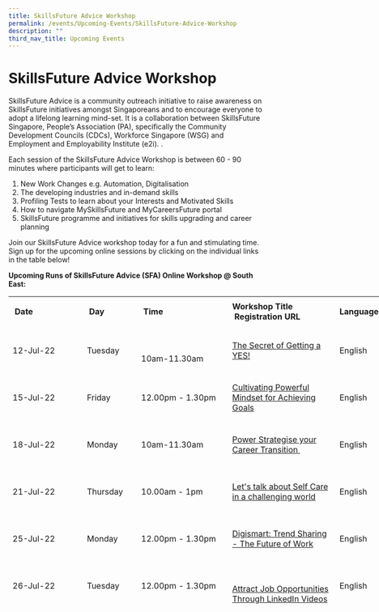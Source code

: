```yaml
---
title: SkillsFuture Advice Workshop
permalink: /events/Upcoming-Events/SkillsFuture-Advice-Workshop
description: ""
third_nav_title: Upcoming Events
---
```

SkillsFuture Advice Workshop
============================

SkillsFuture Advice is a community outreach initiative to raise awareness on SkillsFuture initiatives amongst Singaporeans and to encourage everyone to adopt a lifelong learning mind-set. It is a collaboration between SkillsFuture Singapore, People’s Association (PA), specifically the Community Development Councils (CDCs), Workforce Singapore (WSG) and Employment and Employability Institute (e2i). .

Each session of the SkillsFuture Advice Workshop is between 60 - 90 minutes where participants will get to learn:

1.  New Work Changes e.g. Automation, Digitalisation
2.  The developing industries and in-demand skills
3.  Profiling Tests to learn about your Interests and Motivated Skills 
4.  How to navigate MySkillsFuture and MyCareersFuture portal
5.  SkillsFuture programme and initiatives for skills upgrading and career planning

Join our SkillsFuture Advice workshop today for a fun and stimulating time. Sign up for the upcoming online sessions by clicking on the individual links in the table below!

**Upcoming Runs of SkillsFuture Advice (SFA) Online Workshop @ South East:** 

</strong></span></p>
<table style="width:844px;height:607px;">
    <tbody>
        <tr style="height:61px;">
            <td style="width: 131px;"><strong>&nbsp;Date&nbsp;</strong></td>
            <td style="width:91px;"><strong>&nbsp;Day&nbsp;</strong></td>
            <td style="width:164px;"><strong>&nbsp;Time&nbsp;</strong></td>
            <td style="width:196px;"><strong>Workshop Title</strong><br />
            <strong>&nbsp;Registration URL</strong></td>
            <td style="width:93px;"><strong>Language</strong></td>
        </tr>
        <tr style="height:93px;">
            <td style="width:131px;">12-Jul-22</td>
            <td style="width:91px;">Tuesday</td>
            <td style="width:164px;">
            <table border="0" cellspacing="0" cellpadding="0">
                <tbody>
                </tbody>
            </table>
            10am-11.30am</td>
            <td style="width:196px;"><a href="https://go.gov.sg/skillsfuturecdc2022-reg">The Secret of Getting a YES!</a></td>
            <td style="width:93px;">English&nbsp;</td>
        </tr>
        <tr style="height:93px;">
            <td style="width:131px;">15-Jul-22</td>
            <td style="width:91px;">Friday</td>
            <td style="width:164px;">12.00pm - 1.30pm</td>
            <td style="width:196px;"><a href="https://go.gov.sg/skillsfuturecdc2022-reg">Cultivating Powerful Mindset for Achieving Goals</a></td>
            <td style="width:93px;">English&nbsp;<br />
            </td>
        </tr>
        <tr style="height:93px;">
            <td style="width:131px;">18-Jul-22</td>
            <td style="width:91px;">Monday</td>
            <td style="width:164px;">10am-11.30am</td>
            <td style="width:196px;"><a href="https://go.gov.sg/skillsfuturecdc2022-reg">Power Strategise your Career Transition&nbsp; </a></td>
            <td style="width:93px;">English&nbsp;<br />
            </td>
        </tr>
        <tr style="height:93px;">
            <td style="width:131px;">21-Jul-22</td>
            <td style="width:91px;">Thursday&nbsp;</td>
            <td style="width:164px;">10.00am - 1pm</td>
            <td style="width:196px;"><a href="https://go.gov.sg/skillsfuturecdc2022-reg">Let's talk about Self Care in a challenging world</a></td>
            <td style="width:93px;">English&nbsp;&nbsp;</td>
        </tr>
        <tr style="height:93px;">
            <td style="width:131px;">25-Jul-22</td>
            <td style="width:91px;">Monday</td>
            <td style="width:164px;">12.00pm - 1.30pm</td>
            <td style="width:196px;"><a href="https://go.gov.sg/skillsfuturecdc2022-reg"></a><a href="https://go.gov.sg/sesfareg">Digismart: Trend Sharing - The Future of Work</a></td>
            <td style="width:93px;">English&nbsp;<br />
            </td>
        </tr>
        <tr style="height:93px;">
            <td style="width:131px;">26-Jul-22</td>
            <td style="width:91px;">Tuesday</td>
            <td style="width:164px;">12.00pm - 1.30pm</td>
            <td style="width:196px;">
            <table border="0" cellspacing="0" cellpadding="0">
                <tbody>
                </tbody>
            </table>
            <a href="https://go.gov.sg/skillsfuturecdc2022-reg">Attract Job Opportunities Through LinkedIn Videos</a><br />
            </td>
            <td style="width:93px;">English&nbsp;</td>
        </tr>
        <tr style="height:93px;">
            <td style="width:131px;">&nbsp;28-Jul-22</td>
            <td style="width:91px;">&nbsp;Thursday</td>
            <td style="width:164px;">&nbsp;12.00pm - 2pm</td>
            <td style="width:196px;"><a href="https://go.gov.sg/skillsfuturecdc2022-reg">Rediscover Singapore Tourism Careers</a></td>
            <td style="width:93px;">English&nbsp;<br />
            </td>
        </tr>
        <tr style="height:93px;">
            <td style="width:131px;">&nbsp;29-Jul-22</td>
            <td style="width:91px;">Friday</td>
            <td style="width:164px;">12.00pm - 1.30pm&nbsp;</td>
            <td style="width:196px;">&nbsp;<a href="https://go.gov.sg/skillsfuturecdc2022-reg">Coaching Self for Success</a></td>
            <td style="width:93px;">&nbsp;English&nbsp;</td>
        </tr>
        <tr style="height:93px;">
            <td style="width:131px;">&nbsp;2-Aug-22</td>
            <td style="width:91px;">Tuesday</td>
            <td style="width:164px;">12.00pm - 1.30pm</td>
            <td style="width:196px;">&nbsp;<a href="https://go.gov.sg/skillsfuturecdc2022-reg">S</a><a href="https://go.gov.sg/skillsfuturecdc2022-reg">peak Off the Cuff and Sell Effectively at Job Interviews&nbsp;</a></td>
            <td style="width:93px;">&nbsp;English&nbsp;</td>
        </tr>
        <tr style="height:93px;">
            <td style="width:131px;">&nbsp;4-Aug-22</td>
            <td style="width:91px;">Thursday</td>
            <td style="width:164px;">10am - 11.30am</td>
            <td style="width:196px;"><a href="https://go.gov.sg/skillsfuturecdc2022-reg">Professional Grooming for Job Interviews</a></td>
            <td style="width:93px;">&nbsp;English&nbsp;</td>
        </tr>
        <tr style="height:93px;">
            <td style="width:131px;">&nbsp;5-Aug-22</td>
            <td style="width:91px;">Friday</td>
            <td style="width:164px;">12pm - 2.00pm</td>
            <td style="width:196px;"><a href="https://go.gov.sg/skillsfuturecdc2022-reg">&nbsp;Live Your Life Well</a></td>
            <td style="width:93px;">&nbsp;English&nbsp;</td>
        </tr>
        <tr style="height:93px;">
            <td style="width:131px;">10-Aug-22</td>
            <td style="width:91px;">Wednesday</td>
            <td style="width:164px;">&nbsp;2pm - 3.30pm</td>
            <td style="width:196px;"><a href="https://go.gov.sg/skillsfuturecdc2022-reg">Sustainability Practices&nbsp;</a></td>
            <td style="width:93px;">&nbsp;English&nbsp;</td>
        </tr>
    </tbody>
</table>